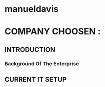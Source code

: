 # manueldavis

# COMPANY CHOOSEN : 

## INTRODUCTION






### **Background Of The Enterprise**







## CURRENT IT SETUP






